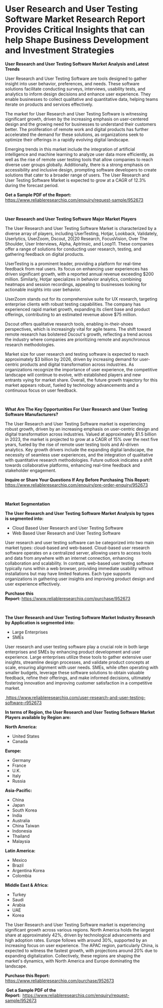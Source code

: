 <p><h1>User Research and User Testing Software Market Research Report Provides Critical Insights that can help Shape Business Development and Investment Strategies</h1></p><p><strong>User Research and User Testing Software Market Analysis and Latest Trends</strong></p>
<p><p>User Research and User Testing Software are tools designed to gather insight into user behavior, preferences, and needs. These software solutions facilitate conducting surveys, interviews, usability tests, and analytics to inform design decisions and enhance user experience. They enable businesses to collect qualitative and quantitative data, helping teams iterate on products and services effectively.</p><p>The market for User Research and User Testing Software is witnessing significant growth, driven by the increasing emphasis on user-centered design and the growing need for businesses to understand their customers better. The proliferation of remote work and digital products has further accelerated the demand for these solutions, as organizations seek to optimize their offerings in a rapidly evolving digital landscape.</p><p>Emerging trends in this market include the integration of artificial intelligence and machine learning to analyze user data more efficiently, as well as the rise of remote user testing tools that allow companies to reach diverse user groups globally. Additionally, there is a strong emphasis on accessibility and inclusive design, prompting software developers to create solutions that cater to a broader range of users. The User Research and User Testing Software Market is expected to grow at a CAGR of 12.3% during the forecast period.</p></p>
<p><strong>Get a Sample PDF of the Report:&nbsp;</strong> <a href="https://www.reliableresearchiq.com/enquiry/request-sample/952673?utm_campaign=3367&utm_medium=2&utm_source=Github&utm_content=ia&utm_term=17042025&utm_id=user-research-and-user-testing-software">https://www.reliableresearchiq.com/enquiry/request-sample/952673</a></p>
<p>&nbsp;</p>
<p><strong>User Research and User Testing Software Major Market Players</strong></p>
<p><p>The User Research and User Testing Software Market is characterized by a diverse array of players, including UserTesting, Hotjar, Lookback, Validately, Userlytics, UserZoom, Dscout, 20|20 Research, FocusVision, Over The Shoulder, User Interviews, Alpha, Aptrinsic, and Loop11. These companies offer a range of solutions for conducting user research, testing, and gathering feedback on digital products.</p><p>UserTesting is a prominent leader, providing a platform for real-time feedback from real users. Its focus on enhancing user experiences has driven significant growth, with a reported annual revenue exceeding $200 million. Similarly, Hotjar specializes in behavior analytics, combining heatmaps and session recordings, appealing to businesses looking for actionable insights into user behavior.</p><p>UserZoom stands out for its comprehensive suite for UX research, targeting enterprise clients with robust testing capabilities. The company has experienced rapid market growth, expanding its client base and product offerings, contributing to an estimated revenue above $75 million.</p><p>Dscout offers qualitative research tools, enabling in-their-shoes perspectives, which is increasingly vital for agile teams. The shift toward remote research has bolstered Dscout's growth, reflecting a trend across the industry where companies are prioritizing remote and asynchronous research methodologies.</p><p>Market size for user research and testing software is expected to reach approximately $3 billion by 2026, driven by increasing demand for user-centric products and digital transformation across industries. As organizations recognize the importance of user experience, the competitive landscape will continue to evolve, with established players and new entrants vying for market share. Overall, the future growth trajectory for this market appears robust, fueled by technology advancements and a continuous focus on user feedback.</p></p>
<p>&nbsp;</p>
<p><strong>What Are The Key Opportunities For User Research and User Testing Software Manufacturers?</strong></p>
<p><p>The User Research and User Testing Software market is experiencing robust growth, driven by an increasing emphasis on user-centric design and digital transformation across industries. Valued at approximately $1.5 billion in 2023, the market is projected to grow at a CAGR of 15% over the next five years, fueled by the rise of remote user testing tools and AI-driven analytics. Key growth drivers include the expanding digital landscape, the necessity of seamless user experiences, and the integration of qualitative with quantitative research methodologies. Future outlook indicates a shift towards collaborative platforms, enhancing real-time feedback and stakeholder engagement.</p></p>
<p><strong>Inquire or Share Your Questions If Any Before Purchasing This Report:</strong> <a href="https://www.reliableresearchiq.com/enquiry/pre-order-enquiry/952673?utm_campaign=3367&utm_medium=2&utm_source=Github&utm_content=ia&utm_term=17042025&utm_id=user-research-and-user-testing-software">https://www.reliableresearchiq.com/enquiry/pre-order-enquiry/952673</a></p>
<p>&nbsp;</p>
<p><strong>Market Segmentation</strong></p>
<p><strong>The User Research and User Testing Software Market Analysis by types is segmented into:</strong></p>
<p><ul><li>Cloud Based User Research and User Testing Software</li><li>Web Based User Research and User Testing Software</li></ul></p>
<p><p>User research and user testing software can be categorized into two main market types: cloud-based and web-based. Cloud-based user research software operates on a centralized server, allowing users to access tools and data from anywhere with an internet connection, enhancing collaboration and scalability. In contrast, web-based user testing software typically runs within a web browser, providing immediate usability without installations but may have limited features. Each type supports organizations in gathering user insights and improving product design and user experience effectively.</p></p>
<p><strong>Purchase this Report:&nbsp;</strong><a href="https://www.reliableresearchiq.com/purchase/952673?utm_campaign=3367&utm_medium=2&utm_source=Github&utm_content=ia&utm_term=17042025&utm_id=user-research-and-user-testing-software">https://www.reliableresearchiq.com/purchase/952673</a></p>
<p>&nbsp;</p>
<p><strong>The User Research and User Testing Software Market Industry Research by Application is segmented into:</strong></p>
<p><ul><li>Large Enterprises</li><li>SMEs</li></ul></p>
<p><p>User research and user testing software play a crucial role in both large enterprises and SMEs by enhancing product development and user experience. Large enterprises utilize these tools to gather extensive user insights, streamline design processes, and validate product concepts at scale, ensuring alignment with user needs. SMEs, while often operating with smaller budgets, leverage these software solutions to obtain valuable feedback, refine their offerings, and make informed decisions, ultimately fostering innovation and improving customer satisfaction in a competitive market.</p></p>
<p><a href="https://www.reliableresearchiq.com/user-research-and-user-testing-software-r952673?utm_campaign=3367&utm_medium=2&utm_source=Github&utm_content=ia&utm_term=17042025&utm_id=user-research-and-user-testing-software">&nbsp;https://www.reliableresearchiq.com/user-research-and-user-testing-software-r952673</a></p>
<p><strong>In terms of Region, the User Research and User Testing Software Market Players available by Region are:</strong></p>
<p>
    <p> <strong> North America: </strong>
        <ul>
            <li>United States</li>
            <li>Canada</li>
        </ul>
        </p> 
    <p> <strong> Europe: </strong>
        <ul>
            <li>Germany</li>
            <li>France</li>
            <li>U.K.</li>
            <li>Italy</li>
            <li>Russia</li>
        </ul>
        </p> 
    <p> <strong> Asia-Pacific: </strong>
        <ul>
            <li>China</li>
            <li>Japan</li>
            <li>South Korea</li>
            <li>India</li>
            <li>Australia</li>
            <li>China Taiwan</li>
            <li>Indonesia</li>
            <li>Thailand</li>
            <li>Malaysia</li>
        </ul>
        </p> 
    <p> <strong> Latin America: </strong>
        <ul>
            <li>Mexico</li>
            <li>Brazil</li>
            <li>Argentina Korea</li>
            <li>Colombia</li>
        </ul>
        </p> 
    <p> <strong> Middle East & Africa: </strong>
        <ul>
            <li>Turkey</li>
            <li>Saudi</li>
            <li>Arabia</li>
            <li>UAE</li>
            <li>Korea</li>
        </ul>
    </p>
    </p>
<p><p>The User Research and User Testing Software market is experiencing significant growth across various regions. North America holds the largest share at approximately 42%, driven by technological advancements and high adoption rates. Europe follows with around 30%, supported by an increasing focus on user experience. The APAC region, particularly China, is expected to witness the fastest growth, with projections around 20% due to expanding digitalization. Collectively, these regions are shaping the market's dynamics, with North America and Europe dominating the landscape.</p></p>
<p><strong>Purchase this Report: </strong><a href="https://www.reliableresearchiq.com/purchase/952673?utm_campaign=3367&utm_medium=2&utm_source=Github&utm_content=ia&utm_term=17042025&utm_id=user-research-and-user-testing-software">https://www.reliableresearchiq.com/purchase/952673</a></p>
<p>&nbsp;<strong>Get a Sample PDF of the Report:&nbsp;&nbsp;</strong><a href="https://www.reliableresearchiq.com/enquiry/request-sample/952673?utm_campaign=3367&utm_medium=2&utm_source=Github&utm_content=ia&utm_term=17042025&utm_id=user-research-and-user-testing-software">https://www.reliableresearchiq.com/enquiry/request-sample/952673</a></p>
<p><strong></strong></p>
<p><p></p><p></p><p></p></p>